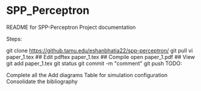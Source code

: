 # SPP_Perceptron
README for SPP-Perceptron Project documentation

Steps:

git clone https://github.tamu.edu/eshanbhatia22/spp-perceptron/
git pull
vi paper_1.tex ## Edit
pdftex paper_1.tex ## Compile
open paper_1.pdf ## View
git add paper_1.tex
git status
git commit -m "comment"
git push
TODO:

Complete all the <missing text>
Add diagrams
Table for simulation configuration
Consolidate the bibliography
